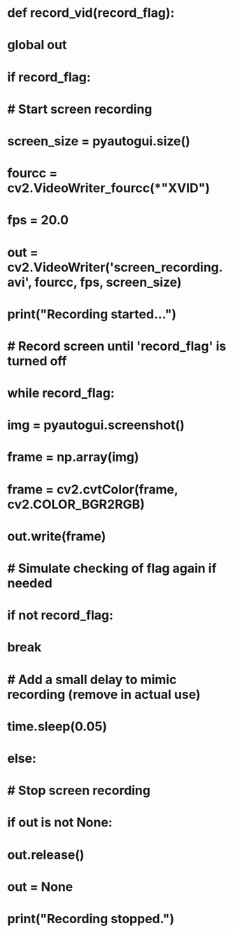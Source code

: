 # def record_vid(record_flag):
#     global out

#     if record_flag:
#         # Start screen recording
#         screen_size = pyautogui.size()
#         fourcc = cv2.VideoWriter_fourcc(*"XVID")
#         fps = 20.0
#         out = cv2.VideoWriter('screen_recording.avi', fourcc, fps, screen_size)

#         print("Recording started...")

#         # Record screen until 'record_flag' is turned off
#         while record_flag:
#             img = pyautogui.screenshot()
#             frame = np.array(img)
#             frame = cv2.cvtColor(frame, cv2.COLOR_BGR2RGB)
#             out.write(frame)

#             # Simulate checking of flag again if needed
#             if not record_flag:
#                 break

#             # Add a small delay to mimic recording (remove in actual use)
#             time.sleep(0.05)

#     else:
#         # Stop screen recording
#         if out is not None:
#             out.release()
#             out = None
#             print("Recording stopped.")
